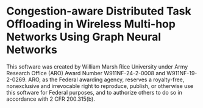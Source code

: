 # Congestion-aware Distributed Task Offloading in Wireless Multi-hop Networks Using Graph Neural Networks

This software was created by William Marsh Rice University under Army Research Office (ARO) Award Number W911NF-24-2-0008 and W911NF-19-2-0269. ARO, as the Federal awarding agency, reserves a royalty-free, nonexclusive and irrevocable right to reproduce, publish, or otherwise use this software for Federal purposes, and to authorize others to do so in accordance with 2 CFR 200.315(b).

